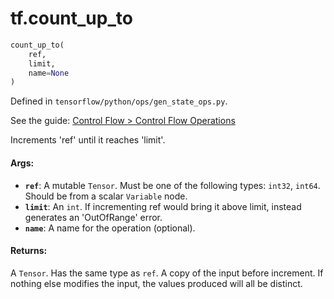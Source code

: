 <div itemscope itemtype="http://developers.google.com/ReferenceObject">
<meta itemprop="name" content="tf.count_up_to" />
</div>

# tf.count_up_to

``` python
count_up_to(
    ref,
    limit,
    name=None
)
```



Defined in `tensorflow/python/ops/gen_state_ops.py`.

See the guide: [Control Flow > Control Flow Operations](../../../api_guides/python/control_flow_ops.md#Control_Flow_Operations)

Increments 'ref' until it reaches 'limit'.

#### Args:

* <b>`ref`</b>: A mutable `Tensor`. Must be one of the following types: `int32`, `int64`.
    Should be from a scalar `Variable` node.
* <b>`limit`</b>: An `int`.
    If incrementing ref would bring it above limit, instead generates an
    'OutOfRange' error.
* <b>`name`</b>: A name for the operation (optional).


#### Returns:

  A `Tensor`. Has the same type as `ref`.
  A copy of the input before increment. If nothing else modifies the
  input, the values produced will all be distinct.